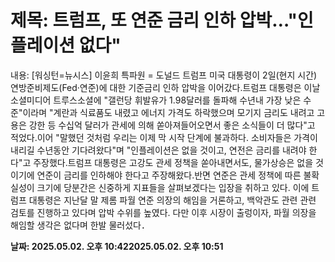 # **제목: 트럼프, 또 연준 금리 인하 압박…"인플레이션 없다"**

  내용: [워싱턴=뉴시스] 이윤희 특파원 = 도널드 트럼프 미국 대통령이 2일(현지 시간) 연방준비제도(Fed·연준)에 대한 기준금리 인하 압박을 이어갔다.트럼프 대통령은 이날 소셜미디어 트루스소셜에 "갤런당 휘발유가 1.98달러를 돌파해 수년내 가장 낮은 수준"이라며 "계란과 식료품도 내렸고 에너지 가격도 하락했으며 모기지 금리도 내려고 고용은 강한 등 수십억 달러가 관세에 의해 쏟아져들어오면서 좋은 소식들이 더 많다"고 적었다.이어 "말했던 것처럼 우리는 이제 막 시작 단계에 불과하다. 소비자들은 가격이 내리길 수년동안 기다려왔다"며 "인플레이션은 없을 것이고, 연전은 금리를 내려야 한다"고 주장했다.트럼프 대통령은 고강도 관세 정책을 쏟아내면서도, 물가상승은 없을 것이기에 연준이 금리를 인하해야 한다고 주장해왔다.반면 연준은 관세 정책에 따른 불확실성이 크기에 당분간은 신중하게 지표들을 살펴보겠다는 입장을 취하고 있다. 이에 트럼프 대통령은 지난달 말 제롬 파월 연준 의장의 해임을 거론하고, 백악관도 관련 관련 검토를 진행하고 있다며 압박 수위를 높였다. 다만 이후 시장이 출렁이자, 파월 의장을 해임할 생각은 없다며 한발 물러섰다．

  **날짜: 2025.05.02. 오후 10:422025.05.02. 오후 10:51**